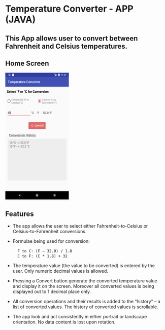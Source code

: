 # Temperature Converter - APP (JAVA)

## This App allows user to convert between Fahrenheit and Celsius temperatures.

## Home Screen
<img src="./screenshots/image1.png" width="200" height="400" />

## Features 

- The app allows the user to select either Fahrenheit-to-Celsius or Celsius-to-Fahrenheit conversions.
- Formulae being used for conversion:

        F to C: (F – 32.0) / 1.8 
        C to F: (C * 1.8) + 32
        
- The temperature value (the value to be converted) is entered by the user. Only numeric decimal values is allowed.
- Pressing a Convert button generate the converted temperature value and display it on the screen. Moreover all converted values is being displayed out to 1 decimal place only.
- All conversion operations and their results is added to the “history” – a list of converted values. The history of converted values is scrollable.
- The app look and act consistently in either portrait or landscape orientation. No data content is lost upon rotation.
